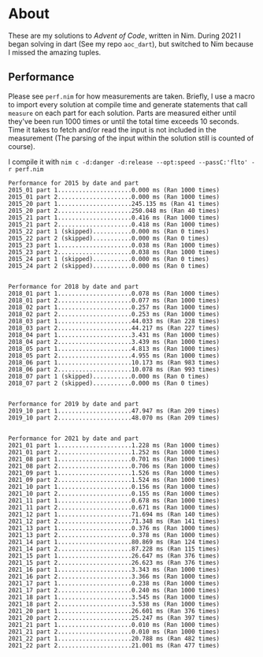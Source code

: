 # About
These are my solutions to *Advent of Code*, written in Nim. During 2021 I began solving in dart (See my repo `aoc_dart`), but switched to Nim because I missed the amazing tuples.

## Performance
Please see `perf.nim` for how measurements are taken. Briefly, I use a macro to import every solution at compile time and generate statements that call `measure` on each part for each solution. Parts are measured either until they've been run 1000 times or until the total time exceeds 10 seconds. Time it takes to fetch and/or read the input is not included in the measurement (The parsing of the input within the solution still is counted of course).

I compile it with `nim c -d:danger -d:release --opt:speed --passC:'flto' -r perf.nim`

```
Performance for 2015 by date and part
2015_01 part 1.....................0.000 ms (Ran 1000 times)
2015_01 part 2.....................0.000 ms (Ran 1000 times)
2015_20 part 1.....................245.135 ms (Ran 41 times)
2015_20 part 2.....................250.048 ms (Ran 40 times)
2015_21 part 1.....................0.416 ms (Ran 1000 times)
2015_21 part 2.....................0.418 ms (Ran 1000 times)
2015_22 part 1 (skipped)...........0.000 ms (Ran 0 times)
2015_22 part 2 (skipped)...........0.000 ms (Ran 0 times)
2015_23 part 1.....................0.038 ms (Ran 1000 times)
2015_23 part 2.....................0.038 ms (Ran 1000 times)
2015_24 part 1 (skipped)...........0.000 ms (Ran 0 times)
2015_24 part 2 (skipped)...........0.000 ms (Ran 0 times)


Performance for 2018 by date and part
2018_01 part 1.....................0.078 ms (Ran 1000 times)
2018_01 part 2.....................0.077 ms (Ran 1000 times)
2018_02 part 1.....................0.257 ms (Ran 1000 times)
2018_02 part 2.....................0.253 ms (Ran 1000 times)
2018_03 part 1.....................44.033 ms (Ran 228 times)
2018_03 part 2.....................44.217 ms (Ran 227 times)
2018_04 part 1.....................3.431 ms (Ran 1000 times)
2018_04 part 2.....................3.439 ms (Ran 1000 times)
2018_05 part 1.....................4.813 ms (Ran 1000 times)
2018_05 part 2.....................4.955 ms (Ran 1000 times)
2018_06 part 1.....................10.173 ms (Ran 983 times)
2018_06 part 2.....................10.078 ms (Ran 993 times)
2018_07 part 1 (skipped)...........0.000 ms (Ran 0 times)
2018_07 part 2 (skipped)...........0.000 ms (Ran 0 times)


Performance for 2019 by date and part
2019_10 part 1.....................47.947 ms (Ran 209 times)
2019_10 part 2.....................48.070 ms (Ran 209 times)


Performance for 2021 by date and part
2021_01 part 1.....................1.228 ms (Ran 1000 times)
2021_01 part 2.....................1.252 ms (Ran 1000 times)
2021_08 part 1.....................0.701 ms (Ran 1000 times)
2021_08 part 2.....................0.706 ms (Ran 1000 times)
2021_09 part 1.....................1.526 ms (Ran 1000 times)
2021_09 part 2.....................1.524 ms (Ran 1000 times)
2021_10 part 1.....................0.156 ms (Ran 1000 times)
2021_10 part 2.....................0.155 ms (Ran 1000 times)
2021_11 part 1.....................0.678 ms (Ran 1000 times)
2021_11 part 2.....................0.671 ms (Ran 1000 times)
2021_12 part 1.....................71.694 ms (Ran 140 times)
2021_12 part 2.....................71.348 ms (Ran 141 times)
2021_13 part 1.....................0.376 ms (Ran 1000 times)
2021_13 part 2.....................0.378 ms (Ran 1000 times)
2021_14 part 1.....................80.869 ms (Ran 124 times)
2021_14 part 2.....................87.228 ms (Ran 115 times)
2021_15 part 1.....................26.647 ms (Ran 376 times)
2021_15 part 2.....................26.623 ms (Ran 376 times)
2021_16 part 1.....................3.343 ms (Ran 1000 times)
2021_16 part 2.....................3.366 ms (Ran 1000 times)
2021_17 part 1.....................0.238 ms (Ran 1000 times)
2021_17 part 2.....................0.240 ms (Ran 1000 times)
2021_18 part 1.....................3.545 ms (Ran 1000 times)
2021_18 part 2.....................3.538 ms (Ran 1000 times)
2021_20 part 1.....................26.601 ms (Ran 376 times)
2021_20 part 2.....................25.247 ms (Ran 397 times)
2021_21 part 1.....................0.010 ms (Ran 1000 times)
2021_21 part 2.....................0.010 ms (Ran 1000 times)
2021_22 part 1.....................20.788 ms (Ran 482 times)
2021_22 part 2.....................21.001 ms (Ran 477 times)
```